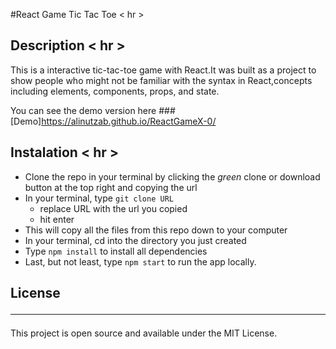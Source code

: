 #React Game Tic Tac Toe < hr > 

## Description < hr > 
This is a interactive tic-tac-toe game with React.It was built as a project to show people who might not be familiar with the syntax in React,concepts including elements, components, props, and state.

You can see the demo version here ###[Demo]https://alinutzab.github.io/ReactGameX-0/

## Instalation < hr > 
- Clone the repo in your terminal by clicking the _green_ clone or download button at the top right and copying the url
- In your terminal, type ```git clone URL```
  - replace URL with the url you copied
  - hit enter
- This will copy all the files from this repo down to your computer
- In your terminal, cd into the directory you just created
- Type ```npm install``` to install all dependencies
- Last, but not least, type ```npm start``` to run the app locally.

## License<hr>
This project is open source and available under the MIT License.
